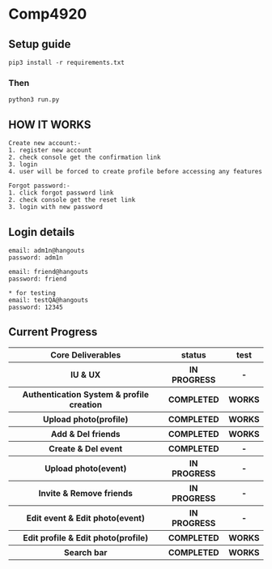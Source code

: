 # Comp4920

## Setup guide
```
pip3 install -r requirements.txt
```
### Then
```
python3 run.py
```
## HOW IT WORKS
```
Create new account:-
1. register new account
2. check console get the confirmation link
3. login
4. user will be forced to create profile before accessing any features

Forgot password:-
1. click forgot password link
2. check console get the reset link
3. login with new password
```

## Login details
```
email: adm1n@hangouts
password: adm1n

email: friend@hangouts
password: friend

* for testing
email: testQA@hangouts
password: 12345
```
## Current Progress
<table>
  <tr/>
    <th/> Core Deliverables
    <th/> status
    <th/> test
  <tr/>
  	<th/> IU & UX
    <th/> IN PROGRESS
    <th/> -
  <tr/>
  	<th/> Authentication System & profile creation
    <th/> COMPLETED
    <th/> WORKS
  <tr/>
  	<th/> Upload photo(profile)
    <th/> COMPLETED
    <th/> WORKS
  <tr/>
  	<th/> Add & Del friends
    <th/> COMPLETED
    <th/> WORKS
  <tr/>
  	<th/> Create & Del event
    <th/> COMPLETED
    <th/> -
  <tr/>
  	<th/> Upload photo(event)
    <th/> IN PROGRESS
    <th/> -
  <tr/>
  	<th/> Invite & Remove friends
    <th/> IN PROGRESS
    <th/> -
  <tr/>
  	<th/> Edit event & Edit photo(event)
    <th/> IN PROGRESS
    <th/> -
  <tr/>
  	<th/> Edit profile & Edit photo(profile)
    <th/> COMPLETED
    <th/> WORKS
  <tr/>
  	<th/> Search bar
    <th/> COMPLETED
    <th/> WORKS
</table>
